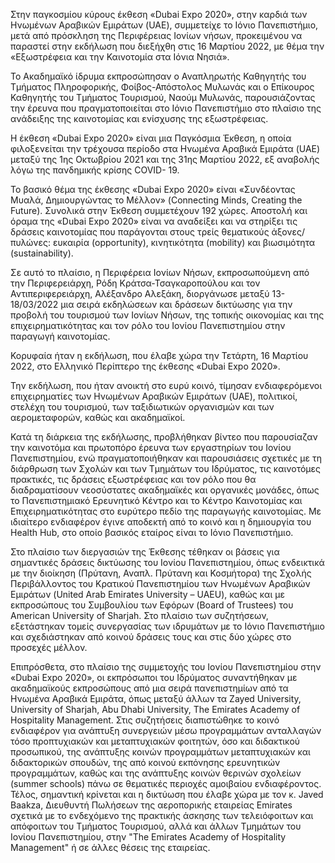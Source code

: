 Στην παγκοσμίου κύρους έκθεση «Dubai Expo 2020», στην καρδιά των Ηνωμένων Αραβικών Εμιράτων (UAE), συμμετείχε το Ιόνιο Πανεπιστήμιο, μετά από πρόσκληση της Περιφέρειας Ιονίων νήσων, προκειμένου να παραστεί στην εκδήλωση που διεξήχθη στις 16 Μαρτίου 2022, με θέμα την «Εξωστρέφεια και την Καινοτομία στα Ιόνια Νησιά».

Το Ακαδημαϊκό ίδρυμα εκπροσώπησαν ο Αναπληρωτής Καθηγητής του Τμήματος Πληροφορικής, Φοίβος-Απόστολος Μυλωνάς και ο Επίκουρος Καθηγητής του Τμήματος Τουρισμού, Ναούμ Μυλωνάς, παρουσιάζοντας την έρευνα που πραγματοποιείται στο Ιόνιο Πανεπιστήμιο στο πλαίσιο της ανάδειξης της καινοτομίας και ενίσχυσης της εξωστρέφειας.

Η έκθεση «Dubai Expo 2020» είναι μια Παγκόσμια Έκθεση, η οποία φιλοξενείται την τρέχουσα περίοδο στα Ηνωμένα Αραβικά Εμιράτα (UAE) μεταξύ της 1ης Οκτωβρίου 2021 και της 31ης Μαρτίου 2022, εξ αναβολής λόγω της πανδημικής κρίσης COVID- 19.

Το βασικό θέμα της έκθεσης «Dubai Expo 2020» είναι «Συνδέοντας Μυαλά, Δημιουργώντας το Μέλλον» (Connecting Minds, Creating the Future). Συνολικά στην Έκθεση συμμετέχουν 192 χώρες. Αποστολή και όραμα της «Dubai Expo 2020» είναι να αναδείξει και να στηρίξει τις δράσεις καινοτομίας που παράγονται στους τρείς θεματικούς άξονες/πυλώνες: ευκαιρία (opportunity), κινητικότητα (mobility) και βιωσιμότητα (sustainability).

Σε αυτό το πλαίσιο, η Περιφέρεια Ιονίων Νήσων, εκπροσωπούμενη από την Περιφερειάρχη, Ρόδη Κράτσα-Τσαγκαροπούλου και τον Αντιπεριφερειάρχη, Αλέξανδρο Αλεξάκη, διοργάνωσε μεταξύ 13-18/03/2022 μια σειρά εκδηλώσεων και δράσεων δικτύωσης για την προβολή του τουρισμού των Ιονίων Νήσων, της τοπικής οικονομίας και της επιχειρηματικότητας και τον ρόλο του Ιονίου Πανεπιστημίου στην παραγωγή καινοτομίας.

Κορυφαία ήταν η εκδήλωση, που έλαβε χώρα την Τετάρτη, 16 Μαρτίου 2022, στο Ελληνικό Περίπτερο της έκθεσης «Dubai Expo 2020».

Την εκδήλωση, που ήταν ανοικτή στο ευρύ κοινό, τίμησαν ενδιαφερόμενοι επιχειρηματίες των Ηνωμένων Αραβικών Εμιράτων (UAE), πολιτικοί, στελέχη του τουρισμού, των ταξιδιωτικών οργανισμών και των αερομεταφορών, καθώς και ακαδημαϊκοί.

Κατά τη διάρκεια της εκδήλωσης, προβλήθηκαν βίντεο που παρουσίαζαν την καινοτόμα και πρωτοπόρο έρευνα των εργαστηρίων του Ιονίου Πανεπιστημίου, ενώ πραγματοποιήθηκαν και παρουσιάσεις σχετικές με τη διάρθρωση των Σχολών και των Τμημάτων του Ιδρύματος, τις καινοτόμες πρακτικές, τις δράσεις εξωστρέφειας και τον ρόλο που θα διαδραματίσουν νεοσύστατες ακαδημαϊκές και οργανικές μονάδες, όπως το Πανεπιστημιακό Ερευνητικό Κέντρο και το Κέντρο Καινοτομίας και Επιχειρηματικότητας στο ευρύτερο πεδίο της παραγωγής καινοτομίας. Με ιδιαίτερο ενδιαφέρον έγινε αποδεκτή από το κοινό και η δημιουργία του Health Hub, στο οποίο βασικός εταίρος είναι το Ιόνιο Πανεπιστήμιο.

Στο πλαίσιο των διεργασιών της Έκθεσης τέθηκαν οι βάσεις για σημαντικές δράσεις δικτύωσης του Ιονίου Πανεπιστημίου, όπως ενδεικτικά με την διοίκηση (Πρύτανη, Αναπλ. Πρύτανη και Κοσμήτορα) της Σχολής Περιβάλλοντος του Κρατικού Πανεπιστημίου των Ηνωμένων Αραβικών Εμιράτων (United Arab Emirates University – UAEU), καθώς και με εκπροσώπους του Συμβουλίου των Εφόρων (Board of Trustees) του American University of Sharjah. Στο πλαίσιο των συζητήσεων, εξετάστηκαν τομείς συνεργασίας των ιδρυμάτων με το Ιόνιο Πανεπιστήμιο και σχεδιάστηκαν από κοινού δράσεις τους και στις δύο χώρες στο προσεχές μέλλον.

Επιπρόσθετα, στο πλαίσιο της συμμετοχής του Ιονίου Πανεπιστημίου στην «Dubai Expo 2020», οι εκπρόσωποι του Ιδρύματος συναντήθηκαν με ακαδημαϊκούς εκπροσώπους από μια σειρά πανεπιστημίων από τα Ηνωμένα Αραβικά Εμιράτα, όπως μεταξύ άλλων τα Zayed University, University of Sharjah, Abu Dhabi University, The Emirates Academy of Hospitality Management. Στις συζητήσεις διαπιστώθηκε το κοινό ενδιαφέρον για ανάπτυξη συνεργειών μέσω προγραμμάτων ανταλλαγών τόσο προπτυχιακών και μεταπτυχιακών φοιτητών, όσο και διδακτικού προσωπικού, της ανάπτυξης κοινών προγραμμάτων μεταπτυχιακών και διδακτορικών σπουδών, της από κοινού εκπόνησης ερευνητικών προγραμμάτων, καθώς και της ανάπτυξης κοινών θερινών σχολείων (summer schools) πάνω σε θεματικές περιοχές αμοιβαίου ενδιαφέροντος. Τέλος, σημαντική κρίνεται και η δικτύωση που έλαβε χώρα με τον κ. Javed Baakza, Διευθυντή Πωλήσεων της αεροπορικής εταιρείας Emirates σχετικά με το ενδεχόμενο της πρακτικής άσκησης των τελειόφοιτων και απόφοιτων του Τμήματος Τουρισμού, αλλά και άλλων Τμημάτων του Ιονίου Πανεπιστημίου, στην "The Emirates Academy of Hospitality Management" ή σε άλλες θέσεις της εταιρείας.
